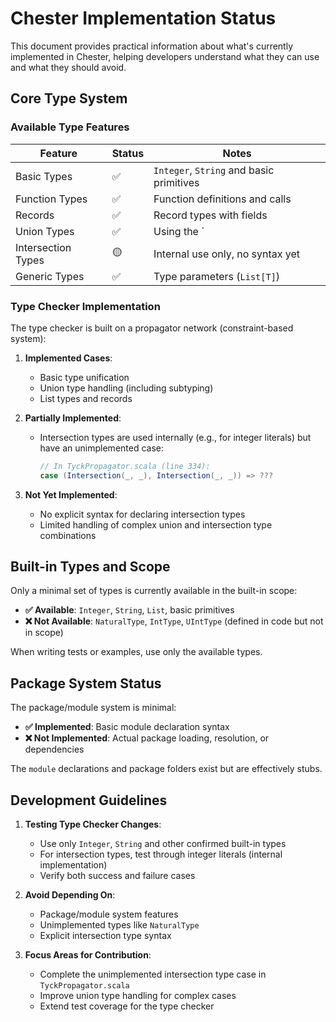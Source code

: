 # Chester Implementation Status

This document provides practical information about what's currently implemented in Chester, helping developers understand what they can use and what they should avoid.

## Core Type System

### Available Type Features

| Feature | Status | Notes |
|---------|--------|-------|
| Basic Types | ✅ | `Integer`, `String` and basic primitives |
| Function Types | ✅ | Function definitions and calls |
| Records | ✅ | Record types with fields |
| Union Types | ✅ | Using the `|` operator (`Integer | String`) |
| Intersection Types | 🟡 | Internal use only, no syntax yet |
| Generic Types | ✅ | Type parameters (`List[T]`) |

### Type Checker Implementation

The type checker is built on a propagator network (constraint-based system):

1. **Implemented Cases**:
   - Basic type unification
   - Union type handling (including subtyping)
   - List types and records

2. **Partially Implemented**:
   - Intersection types are used internally (e.g., for integer literals) but have an unimplemented case:
     ```scala
     // In TyckPropagator.scala (line 334):
     case (Intersection(_, _), Intersection(_, _)) => ???
     ```

3. **Not Yet Implemented**:
   - No explicit syntax for declaring intersection types
   - Limited handling of complex union and intersection type combinations

## Built-in Types and Scope

Only a minimal set of types is currently available in the built-in scope:

- **✅ Available**: `Integer`, `String`, `List`, basic primitives
- **❌ Not Available**: `NaturalType`, `IntType`, `UIntType` (defined in code but not in scope)

When writing tests or examples, use only the available types.

## Package System Status

The package/module system is minimal:

- **✅ Implemented**: Basic module declaration syntax
- **❌ Not Implemented**: Actual package loading, resolution, or dependencies

The `module` declarations and package folders exist but are effectively stubs.

## Development Guidelines

1. **Testing Type Checker Changes**:
   - Use only `Integer`, `String` and other confirmed built-in types
   - For intersection types, test through integer literals (internal implementation)
   - Verify both success and failure cases

2. **Avoid Depending On**:
   - Package/module system features
   - Unimplemented types like `NaturalType`
   - Explicit intersection type syntax

3. **Focus Areas for Contribution**:
   - Complete the unimplemented intersection type case in `TyckPropagator.scala`
   - Improve union type handling for complex cases
   - Extend test coverage for the type checker
 